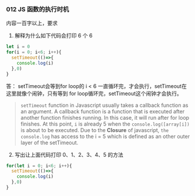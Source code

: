 ### 012 JS 函数的执行时机
内容一百字以上，要求

1. 解释为什么如下代码会打印 6 个 6
```javascript
let i = 0
for(i = 0; i<6; i++){
  setTimeout(()=>{
    console.log(i)
  },0)
}
```
答： setTimeout会等到for loop的 i < 6 一直循环完，才会执行，setTimeout在这里就像个闹钟，只有等到 for loop循环完，setTimeout这个闹钟才会执行。

> ```setTimeout``` function in Javascript usually takes a callback function as an argument. A callback function is a function that is executed after another function finishes running. In this case, it will run after for loop finishes. At this point, ```i``` is already 5 when the ```console.log([array[i])``` is about to be executed. Due to the **Closure** of javascript, ```the console.log``` has access to the i = 5 which is defined as an other outer layer of the setTimeout.

2. 写出让上面代码打印 0、1、2、3、4、5 的方法
```javascript
for(let i = 0; i<6; i++){
  setTimeout(()=>{
    console.log(i)
  },0)
}
```
